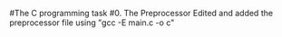 #The C programming task
#0. The Preprocessor
Edited and added the preprocessor file using "gcc -E main.c -o c"
